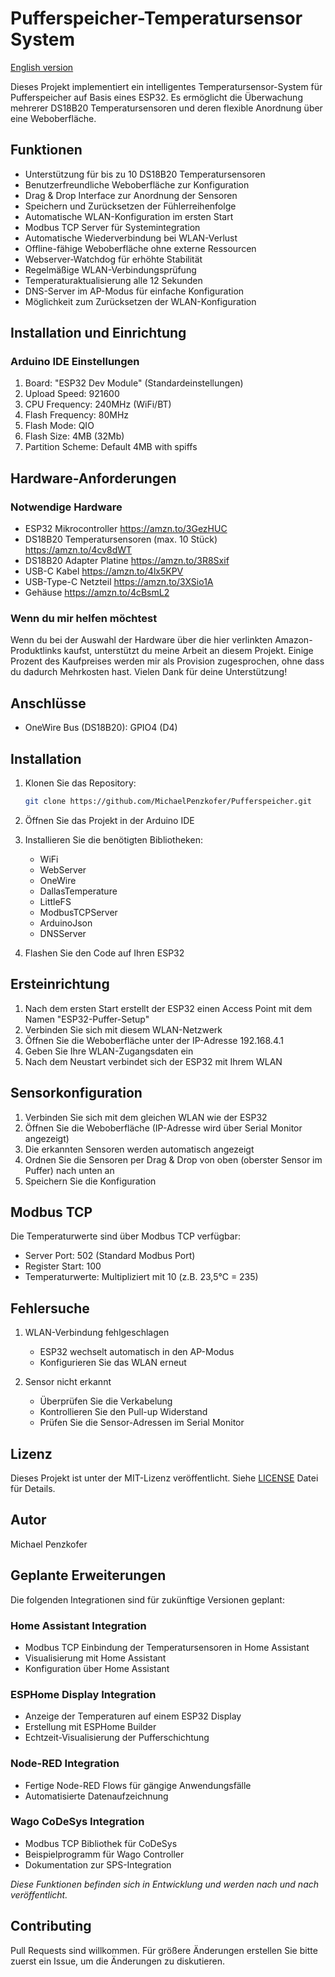 # Pufferspeicher-Temperatursensor System

[English version](README.en.md)

Dieses Projekt implementiert ein intelligentes Temperatursensor-System für Pufferspeicher auf Basis eines ESP32. Es ermöglicht die Überwachung mehrerer DS18B20 Temperatursensoren und deren flexible Anordnung über eine Weboberfläche.

## Funktionen

- Unterstützung für bis zu 10 DS18B20 Temperatursensoren
- Benutzerfreundliche Weboberfläche zur Konfiguration
- Drag & Drop Interface zur Anordnung der Sensoren
- Speichern und Zurücksetzen der Fühlerreihenfolge
- Automatische WLAN-Konfiguration im ersten Start
- Modbus TCP Server für Systemintegration
- Automatische Wiederverbindung bei WLAN-Verlust
- Offline-fähige Weboberfläche ohne externe Ressourcen
- Webserver-Watchdog für erhöhte Stabilität
- Regelmäßige WLAN-Verbindungsprüfung
- Temperaturaktualisierung alle 12 Sekunden
- DNS-Server im AP-Modus für einfache Konfiguration
- Möglichkeit zum Zurücksetzen der WLAN-Konfiguration

## Installation und Einrichtung

### Arduino IDE Einstellungen

1. Board: "ESP32 Dev Module" (Standardeinstellungen)
2. Upload Speed: 921600
3. CPU Frequency: 240MHz (WiFi/BT)
4. Flash Frequency: 80MHz
5. Flash Mode: QIO
6. Flash Size: 4MB (32Mb)
7. Partition Scheme: Default 4MB with spiffs

## Hardware-Anforderungen

### Notwendige Hardware

- ESP32 Mikrocontroller https://amzn.to/3GezHUC
- DS18B20 Temperatursensoren (max. 10 Stück) https://amzn.to/4cv8dWT
- DS18B20 Adapter Platine https://amzn.to/3R8Sxif
- USB-C Kabel https://amzn.to/4lx5KPV
- USB-Type-C Netzteil https://amzn.to/3XSio1A
- Gehäuse https://amzn.to/4cBsmL2

### Wenn du mir helfen möchtest

Wenn du bei der Auswahl der Hardware über die hier verlinkten Amazon-Produktlinks kaufst, unterstützt du meine Arbeit an diesem Projekt. Einige Prozent des Kaufpreises werden mir als Provision zugesprochen, ohne dass du dadurch Mehrkosten hast. Vielen Dank für deine Unterstützung!

## Anschlüsse

- OneWire Bus (DS18B20): GPIO4 (D4)

## Installation

1. Klonen Sie das Repository:
   ```bash
   git clone https://github.com/MichaelPenzkofer/Pufferspeicher.git
   ```

2. Öffnen Sie das Projekt in der Arduino IDE

3. Installieren Sie die benötigten Bibliotheken:
   - WiFi
   - WebServer
   - OneWire
   - DallasTemperature
   - LittleFS
   - ModbusTCPServer
   - ArduinoJson
   - DNSServer

4. Flashen Sie den Code auf Ihren ESP32

## Ersteinrichtung

1. Nach dem ersten Start erstellt der ESP32 einen Access Point mit dem Namen "ESP32-Puffer-Setup"
2. Verbinden Sie sich mit diesem WLAN-Netzwerk
3. Öffnen Sie die Weboberfläche unter der IP-Adresse 192.168.4.1
4. Geben Sie Ihre WLAN-Zugangsdaten ein
5. Nach dem Neustart verbindet sich der ESP32 mit Ihrem WLAN

## Sensorkonfiguration

1. Verbinden Sie sich mit dem gleichen WLAN wie der ESP32
2. Öffnen Sie die Weboberfläche (IP-Adresse wird über Serial Monitor angezeigt)
3. Die erkannten Sensoren werden automatisch angezeigt
4. Ordnen Sie die Sensoren per Drag & Drop von oben (oberster Sensor im Puffer) nach unten an
5. Speichern Sie die Konfiguration

## Modbus TCP

Die Temperaturwerte sind über Modbus TCP verfügbar:
- Server Port: 502 (Standard Modbus Port)
- Register Start: 100
- Temperaturwerte: Multipliziert mit 10 (z.B. 23,5°C = 235)


## Fehlersuche

1. WLAN-Verbindung fehlgeschlagen
   - ESP32 wechselt automatisch in den AP-Modus
   - Konfigurieren Sie das WLAN erneut

2. Sensor nicht erkannt
   - Überprüfen Sie die Verkabelung
   - Kontrollieren Sie den Pull-up Widerstand
   - Prüfen Sie die Sensor-Adressen im Serial Monitor

## Lizenz

Dieses Projekt ist unter der MIT-Lizenz veröffentlicht. Siehe [LICENSE](LICENSE) Datei für Details.

## Autor

Michael Penzkofer

## Geplante Erweiterungen

Die folgenden Integrationen sind für zukünftige Versionen geplant:

### Home Assistant Integration
- Modbus TCP Einbindung der Temperatursensoren in Home Assistant
- Visualisierung mit Home Assistant
- Konfiguration über Home Assistant

### ESPHome Display Integration
- Anzeige der Temperaturen auf einem ESP32 Display
- Erstellung mit ESPHome Builder
- Echtzeit-Visualisierung der Pufferschichtung

### Node-RED Integration
- Fertige Node-RED Flows für gängige Anwendungsfälle
- Automatisierte Datenaufzeichnung

### Wago CoDeSys Integration
- Modbus TCP Bibliothek für CoDeSys
- Beispielprogramm für Wago Controller
- Dokumentation zur SPS-Integration

*Diese Funktionen befinden sich in Entwicklung und werden nach und nach veröffentlicht.*

## Contributing

Pull Requests sind willkommen. Für größere Änderungen erstellen Sie bitte zuerst ein Issue, um die Änderungen zu diskutieren.